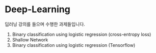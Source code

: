 # Deep-Learning
딥러닝 강의를 들으며 수행한 과제들입니다.
1. Binary classification using logistic regression (cross-entropy loss)
2. Shallow Network
3. Binary classification using logistic regression (Tensorflow)
